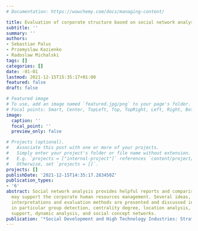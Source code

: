 ```yaml
---
# Documentation: https://wowchemy.com/docs/managing-content/

title: Evaluation of corporate structure based on social network analysis
subtitle: ''
summary: ''
authors:
- Sebastian Palus
- Przemyslaw Kazienko
- Radoslaw Michalski
tags: []
categories: []
date: -01-01
lastmod: 2021-12-15T15:35:17+01:00
featured: false
draft: false

# Featured image
# To use, add an image named `featured.jpg/png` to your page's folder.
# Focal points: Smart, Center, TopLeft, Top, TopRight, Left, Right, BottomLeft, Bottom, BottomRight.
image:
  caption: ''
  focal_point: ''
  preview_only: false

# Projects (optional).
#   Associate this post with one or more of your projects.
#   Simply enter your project's folder or file name without extension.
#   E.g. `projects = ["internal-project"]` references `content/project/deep-learning/index.md`.
#   Otherwise, set `projects = []`.
projects: []
publishDate: '2021-12-15T14:35:17.283450Z'
publication_types:
- '6'
abstract: Social network analysis provides helpful reports and comparisons, which
  may support the corporate human resources management. Several ideas, measurements,
  interpretations and evaluation methods are presented and discussed in the chapter,
  in particular group detection, centrality degree, location analysis, process management
  support, dynamic analysis, and social concept networks.
publication: '*Social Development and High Technology Industries: Strategies and Applications*'
---
```

